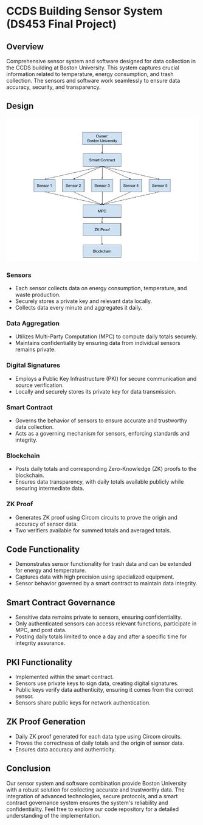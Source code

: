 # CCDS Building Sensor System (DS453 Final Project)

## Overview

Comprehensive sensor system and software designed for data collection in the CCDS building at Boston University. This system captures crucial information related to temperature, energy consumption, and trash collection. The sensors and software work seamlessly to ensure data accuracy, security, and transparency.

## Design

![System Design Diagram](https://github.com/hemanshu-bhojwani/SmartContract-DataCollectionSensors/blob/main/DesignDiagram.png?raw=true)

### Sensors

- Each sensor collects data on energy consumption, temperature, and waste production.
- Securely stores a private key and relevant data locally.
- Collects data every minute and aggregates it daily.

### Data Aggregation

- Utilizes Multi-Party Computation (MPC) to compute daily totals securely.
- Maintains confidentiality by ensuring data from individual sensors remains private.

### Digital Signatures

- Employs a Public Key Infrastructure (PKI) for secure communication and source verification.
- Locally and securely stores its private key for data transmission.

### Smart Contract

- Governs the behavior of sensors to ensure accurate and trustworthy data collection.
- Acts as a governing mechanism for sensors, enforcing standards and integrity.

### Blockchain

- Posts daily totals and corresponding Zero-Knowledge (ZK) proofs to the blockchain.
- Ensures data transparency, with daily totals available publicly while securing intermediate data.

### ZK Proof

- Generates ZK proof using Circom circuits to prove the origin and accuracy of sensor data.
- Two verifiers available for summed totals and averaged totals.

## Code Functionality

- Demonstrates sensor functionality for trash data and can be extended for energy and temperature.
- Captures data with high precision using specialized equipment.
- Sensor behavior governed by a smart contract to maintain data integrity.

## Smart Contract Governance

- Sensitive data remains private to sensors, ensuring confidentiality.
- Only authenticated sensors can access relevant functions, participate in MPC, and post data.
- Posting daily totals limited to once a day and after a specific time for integrity assurance.

## PKI Functionality

- Implemented within the smart contract.
- Sensors use private keys to sign data, creating digital signatures.
- Public keys verify data authenticity, ensuring it comes from the correct sensor.
- Sensors share public keys for network authentication.

## ZK Proof Generation

- Daily ZK proof generated for each data type using Circom circuits.
- Proves the correctness of daily totals and the origin of sensor data.
- Ensures data accuracy and authenticity.

## Conclusion

Our sensor system and software combination provide Boston University with a robust solution for collecting accurate and trustworthy data. The integration of advanced technologies, secure protocols, and a smart contract governance system ensures the system's reliability and confidentiality. Feel free to explore our code repository for a detailed understanding of the implementation.
